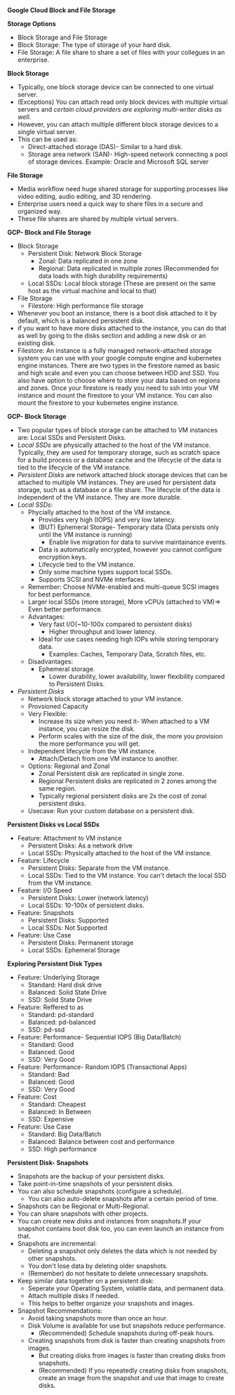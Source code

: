 **Google Cloud Block and File Storage**

**Storage Options**

- Block Storage and File Storage
- Block Storage: The type of storage of your hard disk.
- File Storage: A file share to share a set of files with your collegues in an enterprise.

**Block Storage**

- Typically, one block storage device can be connected to one virtual server.
- (Exceptions) You can attach read only block devices with multiple virtual servers and *certain cloud providers are exploring multi-writer disks as well*.
- However, you can attach multiple different block storage devices to a single virtual server.
- This can be used as:
  - Direct-attached storage (DAS)- Similar to a hard disk.
  - Storage area network (SAN)- High-speed network connecting a pool of storage devices. Example: Oracle and Microsoft SQL server

**File Storage**

- Media workflow need huge shared storage for supporting processes like video editing, audio editing, and 3D rendering.
- Enterprise users need a quick way to share files in a secure and organized way.
- These file shares are shared by multiple virtual servers.

**GCP- Block and File Storage**

- Block Storage
  - Persistent Disk: Network Block Storage
    - Zonal: Data replicated in one zone
    - Regional: Data replicated in multiple zones (Recommended for data loads with high durability requirements)
  - Local SSDs: Local block storage (These are present on the same host as the virtual machine and local to that)
- File Storage
  - Filestore: High performance file storage
- Whenever you boot an instance, there is a boot disk attached to it by default, which is a balanced persistent disk.
- if you want to have more disks attached to the instance, you can do that as well by going to the disks section and adding a new disk or an existing disk.
- Filestore: An instance is a fully managed network-attached storage system you can use with your google compute engine and kubernetes engine instances. There are two types in the firestore named as basic and high scale and even you can choose between HDD and SSD. You also have option to choose where to store your data based on regions and zones. Once your firestore is ready you need to ssh into your VM instance and mount the firestore to your VM instance. You can also mount the firestore to your kubernetes engine instance.


**GCP- Block Storage**

- Two popular types of block storage can be attached to VM instances are: Local SSDs and Persistent Disks.
- *Local SSDs* are physically attached to the host of the VM instance. Typically, they are used for temporary storage, such as scratch space for a build process or a database cache and the lifecycle of the data is tied to the lifecycle of the VM instance.
- *Persistent Disks* are network attached block storage devices that can be attached to multiple VM instances. They are used for persistent data storage, such as a database or a file share. The lifecycle of the data is independent of the VM instance. They are more durable.
- *Local SSDs*:
  - Phycially attached to the host of the VM instance.
    - Provides very high (IOPS) and very low latency.
    - (BUT) Ephemeral Storage- Temporary data (Data persists only until the VM instance is running)
      - Enable live migration for data to survive maintainance events.
    - Data is automatically encrypted, however you cannot configure encryption keys.
    - Lifecycle tied to the VM instance.
    - Only some machine types support local SSDs.
    - Supports SCSI and NVMe interfaces.
  - Remember: Choose NVMe-enabled and multi-queue SCSI images for best performance.
  - Larger local SSDs (more storage), More vCPUs (attached to VM)=> Even better performance.
  - Advantages:
    - Very fast I/O(~10-100x compared to persistent disks)
      - Higher throughput and lower latency.
    - Ideal for use cases needing high IOPs while storing temporary data.
      - Examples: Caches, Temporary Data, Scratch files, etc.
  - Disadvantages:
    - Ephemeral storage.
      - Lower durability, lower availability, lower flexibility compared to Persistent Disks.
- *Persistent Disks*
  - Network block storage attached to your VM instance.
  - Provsioned Capacity
  - Very Flexible:
    - Increase its size when you need it- When attached to a VM instance, you can resize the disk.
    - Perform scales with the size of the disk, the more you provision the more performance you will get.
  - Independent lifecycle from the VM instance.
    - Attach/Detach from one VM instance to another.
  - Options: Regional and Zonal
    - Zonal Persistent disk are replicated in single zone.
    - Regional Persistent disks are replicated in 2 zones among the same region.
    - Typically regional persistent disks are 2x the cost of zonal persistent disks.
  - Usecase: Run your custom database on a persistent disk.

**Persistent Disks vs Local SSDs**

- Feature: Attachment to VM instance
  - Persistent Disks: As a network drive
  - Local SSDs: Physically attached to the host of the VM instance.
- Feature: Lifecycle
  - Persistent Disks: Separate from the VM instance.
  - Local SSDs: Tied to the VM instance. You can't detach the local SSD from the VM instance.
- Feature: I/O Speed
  - Persistent Disks: Lower (network latency)
  - Local SSDs: 10-100x of persistent disks.
- Feature: Snapshots
  - Persistent Disks: Supported
  - Local SSDs: Not Supported
- Feature: Use Case
  - Persistent Disks: Permanent storage
  - Local SSDs: Ephemeral Storage

**Exploring Persistent Disk Types**

- Feature: Underlying Storage
  - Standard: Hard disk drive
  - Balanced: Solid State Drive
  - SSD: Solid State Drive
- Feature: Reffered to as
  - Standard: pd-standard
  - Balanced: pd-balanced
  - SSD: pd-ssd
- Feature: Performance- Sequential IOPS (Big Data/Batch)
  - Standard: Good
  - Balanced: Good
  - SSD: Very Good
- Feature: Performance- Random IOPS (Transactional Apps)
  - Standard: Bad
  - Balanced: Good
  - SSD: Very Good
- Feature: Cost
  - Standard: Cheapest
  - Balanced: In Between
  - SSD: Expensive
- Feature: Use Case
  - Standard: Big Data/Batch
  - Balanced: Balance between cost and performance
  - SSD: High performance

**Persistent Disk- Snapshots**

- Snapshots are the backup of your persistent disks.
- Take point-in-time snapshots of your persistent disks.
- You can also schedule snapshots (configure a schedule).
  - You can also auto-delete snapshots after a certain period of time.
- Snapshots can be Regional or Multi-Regional.
- You can share snapshots with other projects.
- You can create new disks and instances from snapshots.If your snapshot contains boot disk too, you can even launch an instance from that.
- Snapshots are incremental:
  - Deleting a snapshot only deletes the data which is not needed by other snapshots.
  - You don't lose data by deleting older snapshots.
  - (Remember) do not hesitate to delete unnecessary snapshots.
- Keep similar data together on a persistent disk:
  - Seperate your Operating System, volatile data, and permanent data.
  - Attach multiple disks if needed.
  - This helps to better organize your snapshots and images.
- Snapshot Recommendations:
  - Avoid taking snapshots more than once an hour.
  - Disk Volume is available for use but snapshots reduce performance.
    - (Recommended) Schedule snapshots during off-peak hours.
  - Creating snapshots from disk is faster than creating snapshots from images.
    - But creating disks from images is faster than creating disks from snapshots.
    - (Recommended) If you repeatedly creating disks from snapshots, create an image from the snapshot and use that image to create disks.
